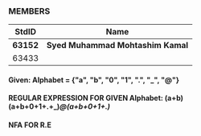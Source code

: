 ### MEMBERS ###
StdID | Name
------------ | -------------
**63152** | **Syed Muhammad Mohtashim Kamal** <!--this is the group leader in bold-->
63433 | 


#### Given:  Alphabet = {"a", "b", "0", "1", ".", "_", "@"}

#### REGULAR EXPRESSION FOR GIVEN Alphabet: (a+b)(a+b+0+1+.+_)*@(a+b+0+1+.)*

#### NFA FOR R.E ####
